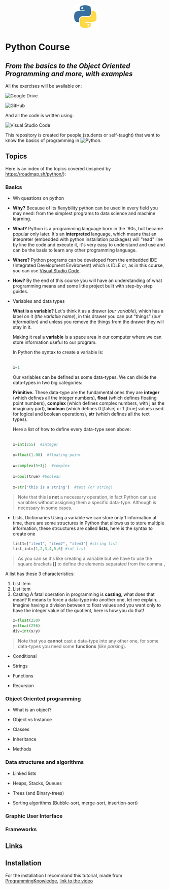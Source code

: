 <p  align="center">

<img  src="assets/python.gif"  alt="Python Logo"  width="75"  height="75">

</p>

  

# Python Course

## _From the basics to the Object Oriented Programming and more, with examples_

  

All the exercises will be available on:

![Google Drive](https://img.shields.io/badge/Google%20Drive-4285F4?style=for-the-badge&logo=googledrive&logoColor=white)

![GitHub](https://img.shields.io/badge/GitHub-100000?style=for-the-badge&logo=github&logoColor=white)

  

And all the code is written using:

![Visual Studio Code](https://img.shields.io/badge/VSCode-0078D4?style=for-the-badge&logo=visual%20studio%20code&logoColor=white)

  

This repository is created for people (students or self-taught) that want to know the basics of programming in ![Python](https://img.shields.io/badge/Python-FFD43B?style=for-the-badge&logo=python&logoColor=blue).

  

## Topics

  

Here is an index of the topics covered (inspired by <https://roadmap.sh/python/>):

  

### Basics

  

- Wh questions on python

-  **Why?** Because of its flexybility python can be used in every field you may need: from the simplest programs to data science and machine learning.

-  **What?** Python is a programming language born in the '90s, but became popular only later. It's an **interpreted** language, which means that an intepreter (embedded with python installation packages) will "read" line by line the code and execute it, it's very easy to understand and use and can be the basis to learn any other programming language.

-  **Where?** Python programs can be developed from the embedded IDE (Integrated Development Enviroment) which is IDLE or, as in this course, you can use [Visual Studio Code](https://code.visualstudio.com/).

-  **How?** By the end of this course you will have an understanding of what programming means and some little project built with step-by-step guides.

- Variables and data types

	**What is a variable?** Let's think it as a drawer (_our variable_), which has a label on it (_the variable name_), in this drawer you can put "things" (_our information_) and unless you remove the things from the drawer they will stay in it.

	Making it real a **variable** is a space area in our computer where we can store information useful to our program.

	In Python the syntax to create a variable is:

	  

	```python

	x=1

	```

	  

	Our variables can be defined as some data-types. We can divide the data-types in two big categories:

	**Primitive.** These data-type are the fundamental ones they are **integer** (which defines all the integer numbers), **float** (which defines floating point numbers), **complex** (which defines complex numbers, with j as the imaginary part), **boolean** (which defines 0 [false] or 1 [true] values used for logical and boolean operations), **str** (which defines all the text types).

	Here a list of how to define every data-type seen above:

	  

	```python

	x=int(255)  #integer

	x=float(1.00)  #floating point

	w=complex(5+3j)  #complex

	x=bool(true) #boolean

	x=str('this is a string')  #text (or string)

	```

> Note that this **is not** a necessary operation, in fact Python can
> use variables without assigning them a specific data-type.  Although
> is necessary in some cases.

- Lists, Dictionaries
Using a variable we can store only 1 information at time, there are some structures in Python that allows us to store multiple information, these strcuctures are called **lists**, here is the syntax to create one

    ```python
    list1=["item1", "item2", "item3"] #string list
    list_int=[1,2,3,4,5,6] #int list
    ```  

> As you can se it's like creating a variable but we have to use the
> square brackets **[]** to define the elements separated from the comma
> **,**  

A list has these 3 characteristics: 

 1. List item
 2. List item
 3. Casting
A fatal operation in programming is **casting**, what does that mean? It means to force a data-type into another one, let me explain...
Imagine having a division between to float values and you want only to have the integer value of the quotient, here is how you do that!
	```python
	x=float(250)
	y=float(256)
	div=int(x/y)
	```

> Note that you **cannot** cast a data-type into any other one, for some
> data-types you need some **functions** (_like parsing_).

  

- Conditional

- Strings

- Functions

- Recursion

  

### Object Oriented programming

  

- What is an object?

- Object vs Instance

- Classes

- Inheritance

- Methods

  

### Data structures and algorithms

  

- Linked lists

- Heaps, Stacks, Queues

- Trees (and Binary-trees)

- Sorting algorithms (Bubble-sort, merge-sort, insertion-sort)

  

### Graphic User Interface

  

### Frameworks

  

## Links

  

## Installation

For the installation I recommand this tutorial, made from [ProgrammingKnowledge](https://www.youtube.com/@ProgrammingKnowledge), [link to the video](https://www.youtube.com/watch?v=ZcP0Du4KFSU)